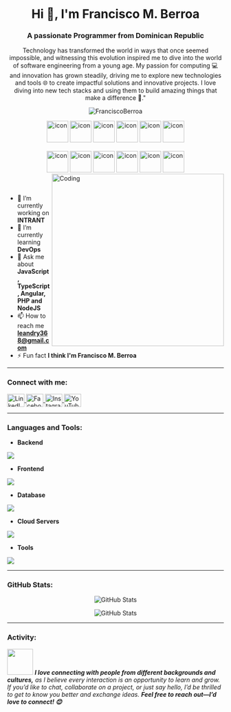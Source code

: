 <h1 align="center">Hi 👋, I'm Francisco M. Berroa</h1>
<h3 align="center">A passionate Programmer from Dominican Republic</h3>
<p align="center">Technology has transformed the world in ways that once seemed impossible, and witnessing this evolution inspired me to dive into the world of software engineering from a young age. My passion for computing 💻 and innovation has grown steadily, driving me to explore new technologies and tools 🌐 to create impactful solutions and innovative projects. I love diving into new tech stacks and using them to build amazing things that make a difference 🚀."</p>

<p align="center"> 
 <img src="https://komarev.com/ghpvc/?username=FranciscoBerroa&label=Profile%20views&color=grey&style=flat" alt="FranciscoBerroa" />
</p>

<div align="center">
  <img src="https://techstack-generator.vercel.app/java-icon.svg" alt="icon" width="50" height="50" />
  <img src="https://techstack-generator.vercel.app/python-icon.svg" alt="icon" width="50" height="50" />
  <img src="https://techstack-generator.vercel.app/ts-icon.svg" alt="icon" width="50" height="50" />
  <img src="https://techstack-generator.vercel.app/js-icon.svg" alt="icon" width="50" height="50" />
  <img src="https://techstack-generator.vercel.app/react-icon.svg" alt="icon" width="50" height="50" />
  <img src="https://techstack-generator.vercel.app/mysql-icon.svg" alt="icon" width="50" height="50" />
</div>

<br>

<div align="center">
  <img src="https://techstack-generator.vercel.app/docker-icon.svg" alt="icon" width="50" height="50" />
  <img src="https://techstack-generator.vercel.app/aws-icon.svg" alt="icon" width="50" height="50" />
  <img src="https://techstack-generator.vercel.app/github-icon.svg" alt="icon" width="50" height="50" />
  <img src="https://techstack-generator.vercel.app/prettier-icon.svg" alt="icon" width="50" height="50" />
  <img src="https://techstack-generator.vercel.app/restapi-icon.svg" alt="icon" width="50" height="50" />
  <img src="https://techstack-generator.vercel.app/graphql-icon.svg" alt="icon" width="50" height="50" />
</div>

<img align="right" alt="Coding" width="400" src="https://user-images.githubusercontent.com/74038190/229223263-cf2e4b07-2615-4f87-9c38-e37600f8381a.gif">
<br><br>

- 🔭 I’m currently working on **INTRANT**  
- 🌱 I’m currently learning **DevOps**  
- 💬 Ask me about **JavaScript, TypeScript, Angular, PHP and NodeJS**  
- 📫 How to reach me **leandry368@gmail.com**  
- ⚡ Fun fact **I think I'm Francisco M. Berroa**  

---

<h3 align="left">Connect with me:</h3>
<p align="left">
<a href="http://linkedin.com/in/francisco-miguel-berroa" target="blank">
  <img align="center" src="https://raw.githubusercontent.com/rahuldkjain/github-profile-readme-generator/master/src/images/icons/Social/linked-in-alt.svg" alt="LinkedIn" height="30" width="40" />
</a>
<a href="https://www.facebook.com/share/1HXrY1auV9/?mibextid=wwXIfr" target="blank">
  <img align="center" src="https://raw.githubusercontent.com/rahuldkjain/github-profile-readme-generator/master/src/images/icons/Social/facebook.svg" alt="Facebook" height="30" width="40" />
</a>
<a href="https://www.instagram.com/leandry_berroa?igsh=MTUyMjNsd2EycTY4Yg%3D%3D&utm_source=qr" target="blank">
  <img align="center" src="https://raw.githubusercontent.com/rahuldkjain/github-profile-readme-generator/master/src/images/icons/Social/instagram.svg" alt="Instagram" height="30" width="40" />
</a>
<a href="https://www.youtube.com/@leandrybelen2541" target="blank">
  <img align="center" src="https://raw.githubusercontent.com/rahuldkjain/github-profile-readme-generator/master/src/images/icons/Social/youtube.svg" alt="YouTube" height="30" width="40" />
</a>
</p>

---

<h3 align="left">Languages and Tools:</h3>

- **Backend**
<p align="left">
  <a href="https://skillicons.dev">
    <img src="https://skillicons.dev/icons?i=php,laravel,java,nodejs,express,nestjs" />
  </a>
</p>

- **Frontend**
<p align="left">
  <a href="https://skillicons.dev">
    <img src="https://skillicons.dev/icons?i=ts,js,react,nextjs" />
  </a>
</p>

- **Database**
<p align="left">
  <a href="https://skillicons.dev">
    <img src="https://skillicons.dev/icons?i=mongodb,mysql,postgresql" />
  </a>
</p>

- **Cloud Servers**
<p align="left">
  <a href="https://skillicons.dev">
    <img src="https://skillicons.dev/icons?i=azure,aws,gcp,firebase,cloudflare" />
  </a>
</p>

- **Tools**
<p align="left">
  <a href="https://skillicons.dev">
    <img src="https://skillicons.dev/icons?i=git,github,docker,vscode,postman" />
  </a>
</p>

---

<h3 align="left">GitHub Stats:</h3>
<div align="center">
 
![GitHub Stats](https://github-readme-stats.vercel.app/api/top-langs/?username=FranciscoBerroa&theme=dark&show_icons=true&hide_border=true&layout=compact)

![GitHub Stats](https://streak-stats.demolab.com?user=FranciscoBerroa&theme=dark&hide_border=true)
</div>

---

<h3 align="left">Activity:</h3>

<img src="https://media.giphy.com/media/LnQjpWaON8nhr21vNW/giphy.gif" width="60">  
<em><b>I love connecting with people from different backgrounds and cultures,</b> as I believe every interaction is an opportunity to learn and grow. If you’d like to chat, collaborate on a project, or just say hello, I’d be thrilled to get to know you better and exchange ideas. <b>Feel free to reach out—I’d love to connect! 😊</b></em>
